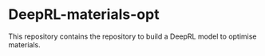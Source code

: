 # DeepRL-materials-opt
This repository contains the repository to build a DeepRL model to optimise materials.
